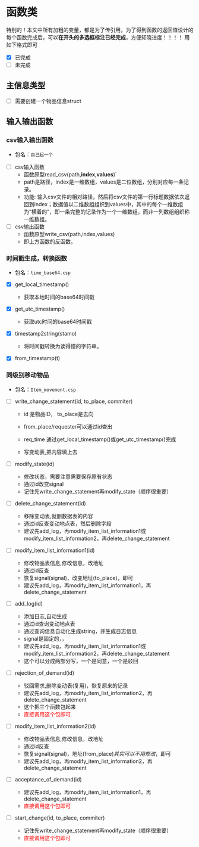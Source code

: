 # 函数类
特别的！本文中所有加粗的变量，都是为了传引用，为了得到函数的返回值设计的
每个函数完成后，可以**在开头的多选框标注已经完成**，方便知晓进度！！！！
用如下格式即可
- [x] 已完成
- [ ] 未完成 
## 主信息类型
- [ ] 需要创建一个物品信息struct

## 输入输出函数
### csv输入输出函数
+ 包名：`自己起一个`
- [ ] csv输入函数
  + 函数原型read_csv(path,**index**,**values**)`
  + path是路径，index是一维数组，values是二位数组，分别对应每一条记录。
  + 功能: 输入csv文件的相对路径，然后将csv文件的第一行标题数据依次返回到index；数据值以二维数组组织到values中，其中的每个一维数组为“横着的”，即一条完整的记录作为一个一维数组，而非一列数组组织称一维数组。
- [ ] csv输出函数
  + 函数原型write_csv(path,index,values)
  + 即上方函数的反函数。
### 时间戳生成，转换函数
+ 包名：`time_base64.csp`
- [x] get_local_timestamp()
    + 获取本地时间的base64时间戳
- [x] get_utc_timestamp()
    + 获取utc时间的base64时间戳
- [x] timestamp2string(stamo)
    + 将时间戳转换为读得懂的字符串。
- [x] from_timestamp(t)



### 同级别移动物品

+ 包名：`Item_movement.csp`

- [ ] write_change_statement(id, to_place, commiter)

  + id 是物品ID， to_place是去向
  + from_place/requester可以通过id查出
  + req_time 通过get_local_timestamp()或get_utc_timestamp()完成

  + 写变动表,把内容填上去
- [ ] modify_state(id)
  + 修改状态，需要注意需要保存原有状态
  + 通过id改变signal
  + 记住先write_change_statement再modify_state（顺序很重要）

- [ ] delete_change_statement(id)

  + 移除变动表,就删数据表的内容
  + 通过id反查变动地点表，然后删除字段
  + 建议先add_log，再modify_item_list_information1或modify_item_list_information2，再delete_change_statement

- [ ] modify_item_list_information1(id)

  + 修改物品表信息,修改信息，改地址
  + 通过id反查
  + 恢复signal(signal)，改变地址(to_place)，即可
  + 建议先add_log，再modify_item_list_information1，再delete_change_statement

- [ ] add_log(id)

  + 添加日志,自动生成
  + 通过id查询变动地点表
  + 通过查询信息自动化生成string，并生成日志信息
  + signal是固定的，，
  + 建议先add_log，再modify_item_list_information1或modify_item_list_information2，再delete_change_statement
  + 这个可以分成两部分写，一个是同意，一个是驳回

- [ ] rejection_of_demand(id)

  + 驳回需求,删除变动表(复用)，恢复原来的记录
  + 建议先add_log，再modify_item_list_information2，再delete_change_statement
  + 这个把三个函数包起来
  + <font color=red>直接调用这个包即可</font>

- [ ] modify_item_list_information2(id)

  + 修改物品表信息,修改信息，改地址
  + 通过id反查
  + 恢复signal(signal)，地址(from_place)*其实可以不用修改*，即可
  + 建议先add_log，再modify_item_list_information2，再delete_change_statement

- [ ] acceptance_of_demand(id)

  + 建议先add_log，再modify_item_list_information1，再delete_change_statement
  + <font color=red>直接调用这个包即可</font>

- [ ] start_change(id, to_place, commiter)

  + 记住先write_change_statement再modify_state（顺序很重要）
  + <font color=red>直接调用这个包即可</font>

